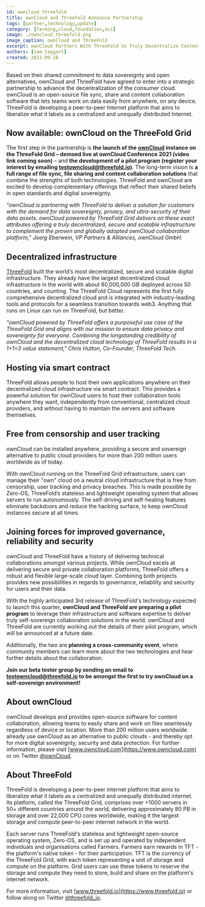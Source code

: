 ```yaml
---
id: owncloud_threefold
title: ownCloud and ThreeFold Announce Partnership
tags: [partner,technology,update]
category: [farming,cloud,foundation,aci]
image: ./owncloud_threefold.png
image_caption: ownCloud and ThreeFold
excerpt: ownCloud Partners With ThreeFold to Truly Decentralize Content Collaboration
authors: [sam_taggart]
created: 2021-09-28
---
```


Based on their shared commitment to data sovereignty and open alternatives, ownCloud and ThreeFold have agreed to enter into a strategic partnership to advance the decentralization of the consumer cloud. ownCloud is an open-source file sync, share and content collaboration software that lets teams work on data easily from anywhere, on any device. ThreeFold is developing a peer-to-peer Internet platform that aims to liberalize what it labels as a centralized and unequally distributed Internet.

## Now available: ownCloud on the ThreeFold Grid

The first step in the partnership is **the launch of the [ownCloud](https://www.owncloud.com) instance on the ThreeFold Grid – demoed live at ownCloud Conference 2021 (video link coming soon)** – and **the development of  a pilot program (register your interest by emailing testowncloud@threefold.io)**. The long-term vision is **a full range of file sync, file sharing and content collaboration solutions** that combine the strengths of both technologies. ThreeFold and ownCloud are excited to develop complementary offerings that reflect their shared beliefs in open standards and digital sovereignty. 

*"ownCloud is partnering with ThreeFold to deliver a solution for customers with the demand for data sovereignty, privacy, and ultra-security of their data assets. ownCloud powered by ThreeFold Grid delivers on these exact attributes offering a truly decentralized, secure and scalable infrastructure to complement the proven and globally adopted ownCloud collaboration platform," Joerg Eberwein, VP Partners & Alliances, ownCloud GmbH.*

## Decentralized infrastructure

[ThreeFold](https://threefold.io) built the world’s most decentralized, secure and scalable digital infrastructure. They already have the largest decentralized cloud infrastructure in the world with about 80,000,000 GB deployed across 50 countries, and counting. The ThreeFold Cloud represents the first fully comprehensive decentralized cloud and is integrated with industry-leading tools and protocols for a seamless transition towards web3. Anything that runs on Linux can run on ThreeFold, but better.

*"ownCloud powered by ThreeFold offers a purposeful use case of the ThreeFold Grid and aligns with our mission to ensure data privacy and sovereignty for everyone. Combining the longstanding credibility of ownCloud and the decentralized cloud technology of ThreeFold results in a 1+1=3 value statement," Chris Hutton, Co-Founder, ThreeFold Tech.*

## Hosting via smart contract

ThreeFold allows people to host their own applications anywhere on their decentralized cloud infrastructure via smart contract. This provides a powerful solution for ownCloud users to host their collaboration tools anywhere they want, independently from conventional, centralized cloud providers, and without having to maintain the servers and software themselves.

## Free from censorship and user tracking

ownCloud can be installed anywhere, providing a secure and sovereign alternative to public cloud providers ​​for more than 200 million users worldwide as of today.

With ownCloud running on the ThreeFold Grid infrastructure, users can manage their "own" cloud on a neutral cloud infrastructure that is free from censorship, user tracking and privacy breaches. This is made possible by Zero-OS, ThreeFold’s stateless and lightweight operating system that allows servers to run autonomously. The self-driving and self-healing features eliminate backdoors and reduce the hacking surface, to keep ownCloud instances secure at all times.

## Joining forces for improved governance, reliability and security

ownCloud and ThreeFold have a history of delivering technical collaborations amongst various projects. While ownCloud excels at delivering secure and private collaboration platforms, ThreeFold offers a robust and flexible large-scale cloud layer. Combining both projects provides new possibilities in regards to governance, reliability and security for users and their data. 

With the highly anticipated 3rd release of ThreeFold's technology expected to launch this quarter, **ownCloud and ThreeFold are preparing a pilot program** to leverage their infrastructure and software expertise to deliver truly self-sovereign collaboration solutions in the world. ownCloud and ThreeFold are currently working out the details of their pilot program, which will be announced at a future date.

Additionally, the two are **planning a cross-community event**, where community members can learn more about the two technologies and hear further details about the collaboration.

**Join our beta tester group by sending an email to testowncloud@threefold.io to be amongst the first to try ownCloud on a self-sovereign environment!**

## About ownCloud

ownCloud develops and provides open-source software for content collaboration, allowing teams to easily share and work on files seamlessly regardless of device or location. More than 200 million users worldwide already use ownCloud as an alternative to public clouds - and thereby opt for more digital sovereignty, security and data protection. For further information, please visit [www.owncloud.com](https://www.owncloud.com) or on Twitter [@ownCloud](https://twitter.com/ownCloud).

## About ThreeFold

ThreeFold is developing a peer-to-peer internet platform that aims to liberalize what it labels as a centralized and unequally distributed internet. Its platform, called the ThreeFold Grid, comprises over +1000 servers in 50+ different countries around the world, delivering approximately 80 PB in storage and over 22,000 CPU cores worldwide, making it the largest storage and compute peer-to-peer internet network in the world.

Each server runs ThreeFold's stateless and lightweight open-source operating system, Zero-OS, and is set up and operated by independent individuals and organisations called Farmers. Farmers earn rewards in TFT - the platform's native token - for their participation. TFT is the currency of the ThreeFold Grid, with each token representing a unit of storage and compute on the platform. Grid users can use these tokens to reserve the storage and compute they need to store, build and share on the platform's internet network.

For more information, visit [www.threefold.io](https://www.threefold.io) or follow along on Twitter [@threefold_io](https://twitter.com/threefold_io).
